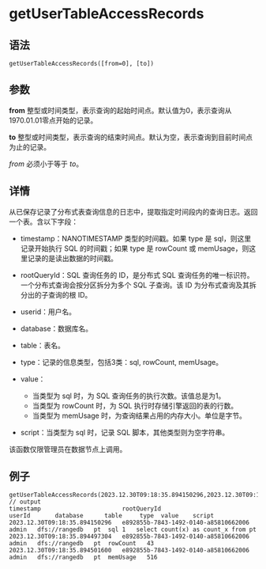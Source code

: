 # getUserTableAccessRecords

## 语法

`getUserTableAccessRecords([from=0], [to])`

## 参数

**from** 整型或时间类型，表示查询的起始时间点。默认值为0，表示查询从1970.01.01零点开始的记录。

**to** 整型或时间类型，表示查询的结束时间点。默认为空，表示查询到目前时间点为止的记录。

*from* 必须小于等于 *to*。

## 详情

从已保存记录了分布式表查询信息的日志中，提取指定时间段内的查询日志。返回一个表。含以下字段：

* timestamp：NANOTIMESTAMP 类型的时间戳。如果 type 是 sql，则这里记录开始执行 SQL 的时间戳；如果 type 是
  rowCount 或 memUsage，则这里记录的是读出数据的时间戳。
* rootQueryId：SQL 查询任务的 ID，是分布式 SQL 查询任务的唯一标识符。一个分布式查询会按分区拆分为多个 SQL 子查询。该 ID
  为分布式查询及其拆分出的子查询的根 ID。
* userid：用户名。
* database：数据库名。
* table：表名。
* type：记录的信息类型，包括3类：sql, rowCount, memUsage。
* value：

  + 当类型为 sql 时，为 SQL 查询任务的执行次数。该值总是为1。
  + 当类型为 rowCount 时，为 SQL 执行时存储引擎返回的表的行数。
  + 当类型为 memUsage 时，为查询结果占用的内存大小。单位是字节。
* script：当类型为 sql 时，记录 SQL 脚本，其他类型则为空字符串。

该函数仅限管理员在数据节点上调用。

## 例子

```
getUserTableAccessRecords(2023.12.30T09:18:35.894150296,2023.12.30T09:18:35.894538439)
// output
timestamp	                    rootQueryId	                         userId       database	    table     type	value    script
2023.12.30T09:18:35.894150296	e892855b-7843-1492-0140-a85810662006	admin	dfs://rangedb	pt	sql	1	select count(x) as count_x from pt
2023.12.30T09:18:35.894497304	e892855b-7843-1492-0140-a85810662006	admin	dfs://rangedb	pt	rowCount   43
2023.12.30T09:18:35.894501600	e892855b-7843-1492-0140-a85810662006	admin	dfs://rangedb	pt	memUsage   516
```

